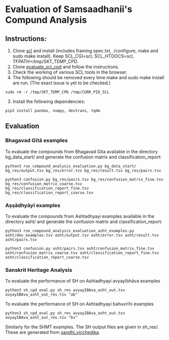 # Evaluation of Samsaadhanii's Compund Analysis

## Instructions:

1. Clone [scl](https://github.com/samsaadhanii/scl.git) and install (includes framing spec.txt, ./configure, make and sudo make install). Keep SCL_CGI=scl, SCL_HTDOCS=scl, TFPATH=/tmp/SKT_TEMP_CPD.
2. Clone [evaluate_scl_cpd](https://github.com/SriramKrishnan8/evaluate_scl_cpd.git) and follow the instructions.
3. Check the working of various SCL tools in the browser.
4. The following should be removed every time make and sudo make install are run. (The exact issue is yet to be checked.)
```
sudo rm -r /tmp/SKT_TEMP_CPD /tmp/CURR_PID_SCL
```
3. Install the following dependencies:
```
pip3 install pandas, numpy, devtrans, tqdm
```

## Evaluation

### Bhagavad Gītā examples

To evaluate the compounds from Bhagavad Gita available in the directory bg_data_start/ and generate the confusion matrix and classification_report:
```
python3 run_compound_analysis_evaluation.py bg_data_start/ bg_res/output.tsv bg_res/error.tsv bg_res/result.tsv bg_res/pairs.tsv

python3 confusion.py bg_res/pairs.tsv bg_res/confusion_matrix_fine.tsv bg_res/confusion_matrix_coarse.tsv bg_res/classification_report_fine.tsv bg_res/classification_report_coarse.tsv
```

### Aṣṣādhyāyī examples

To evaluate the compounds from Ashtadhyayi examples available in the directory asht/ and generate the confusion matrix and classification_report:
```
python3 run_compound_analysis_evaluation_asht_examples.py asht/dev_examples.tsv asht/output.tsv asht/error.tsv asht/result.tsv asht/pairs.tsv

python3 confusion.py asht/pairs.tsv asht/confusion_matrix_fine.tsv asht/confusion_matrix_coarse.tsv asht/classification_report_fine.tsv asht/classification_report_coarse.tsv
```

### Sanskrit Heritage Analysis

To evaluate the performance of SH on Ashtadhyayi avyayībhāva examples
```
python3 sh_cpd_eval.py sh_res avyayIBAva_asht_out.tsv avyayIBAva_asht_out_res.tsv "ab"
```

To evaluate the performance of SH on Ashtadhyayi bahuvrīhi examples
```
python3 sh_cpd_eval.py sh_res avyayIBAva_asht_out.tsv avyayIBAva_asht_out_res.tsv "bv"
```

Similarly for the SHMT examples. The SH output files are given in sh_res/. These are generated from [sandhi_vicchedika](https://github.com/SriramKrishnan8/sandhi_vicchedika.git).
